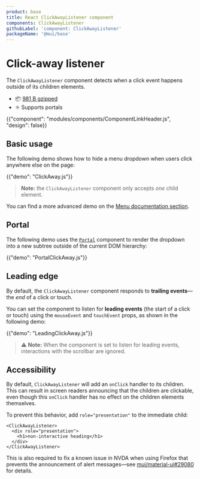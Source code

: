 ```yaml
---
product: base
title: React ClickAwayListener component
components: ClickAwayListener
githubLabel: 'component: ClickAwayListener'
packageName: '@mui/base'
---
```


# Click-away listener

<p class="description">The <code>ClickAwayListener</code> component detects when a click event happens outside of its children elements.</p>

- 📦 [981 B gzipped](/size-snapshot)
- ⚛️ Supports portals

{{"component": "modules/components/ComponentLinkHeader.js", "design": false}}

## Basic usage

The following demo shows how to hide a menu dropdown when users click anywhere else on the page:

{{"demo": "ClickAway.js"}}

> **Note:** the `ClickAwayListener` component only accepts _one_ child element.

You can find a more advanced demo on the [Menu documentation section](/components/menus/#menulist-composition).

## Portal

The following demo uses the [`Portal`](/base/react-portal/) component to render the dropdown into a new subtree outside of the current DOM hierarchy:

{{"demo": "PortalClickAway.js"}}

## Leading edge

By default, the `ClickAwayListener` component responds to **trailing events**—the _end_ of a click or touch.

You can set the component to listen for **leading events** (the start of a click or touch) using the `mouseEvent` and `touchEvent` props, as shown in the following demo:

{{"demo": "LeadingClickAway.js"}}

> ⚠️ **Note:** When the component is set to listen for leading events, interactions with the scrollbar are ignored.

## Accessibility

By default, `ClickAwayListener` will add an `onClick` handler to its children.
This can result in screen readers announcing that the children are clickable, even though this `onClick` handler has no effect on the children elements themselves.

To prevent this behavior, add `role="presentation"` to the immediate child:

```tsx
<ClickAwayListener>
  <div role="presentation">
    <h1>non-interactive heading</h1>
  </div>
</ClickAwayListener>
```

This is also required to fix a known issue in NVDA when using Firefox that prevents the announcement of alert messages—see [mui/material-ui#29080](https://github.com/mui/material-ui/issues/29080) for details.
